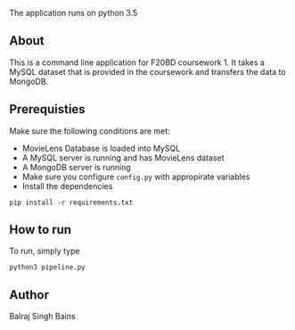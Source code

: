 The application runs on python 3.5

## About
This is a command line application for F20BD coursework 1. 
It takes a MySQL dataset that is provided in the coursework and transfers the data to MongoDB.

## Prerequisties

Make sure the following conditions are met:
- MovieLens Database is loaded into MySQL
- A MySQL server is running and has MovieLens dataset
- A MongoDB server is running
- Make sure you configure ```config.py``` with appropirate variables
- Install the dependencies 
```
pip install -r requirements.txt
```

## How to run

To run, simply type
```
python3 pipeline.py
```

## Author
Balraj Singh Bains